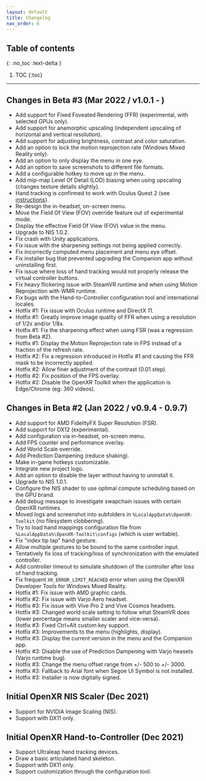 ```yaml
---
layout: default
title: Changelog
nav_order: 6
---
```


## Table of contents
{: .no_toc .text-delta }

1. TOC
{:toc}

---

## Changes in Beta #3 (Mar 2022 / v1.0.1 - )

- Add support for Fixed Foveated Rendering (FFR) (experimental, with selected GPUs only).
- Add support for anamorphic upscaling (independent upscaling of horizontal and vertical resolution).
- Add support for adjusting brightness, contrast and color saturation.
- Add an option to lock the motion reprojection rate (Windows Mixed Reality only).
- Add an option to only display the menu in one eye.
- Add an option to save screenshots to different file formats.
- Add a configurable hotkey to move up in the menu.
- Add mip-map Level Of Detail (LOD) biasing when using upscaling (changes texture details slightly).
- Hand tracking is confirmed to work with Oculus Quest 2 (see [instructions](hand-tracking)).
- Re-design the in-headset, on-screen menu.
- Move the Field Of View (FOV) override feature out of experimental mode.
- Display the effective Field Of View (FOV) value in the menu.
- Upgrade to NIS 1.0.2.
- Fix crash with Unity applications.
- Fix issue with the sharpening settings not being applied correctly.
- Fix incorrectly computed menu placement and menu eye offset.
- Fix installer bug that prevented upgrading the Companion app without uninstalling first.
- Fix issue where loss of hand tracking would not properly release the virtual controller buttons.
- Fix heavy flickering issue with SteamVR runtime and when using Motion Reprojection with WMR runtime.
- Fix bugs with the Hand-to-Controller configuration tool and international locales.
- Hotfix #1: Fix issue with Oculus runtime and DirectX 11.
- Hotfix #1: Greatly improve image quality of FFR when using a resolution of 1/2x and/or 1/8x.
- Hotfix #1: Fix the sharpening effect when using FSR (was a regression from Beta #2).
- Hotfix #1: Display the Motion Reprojection rate in FPS instead of a fraction of the refresh rate.
- Hotfix #2: Fix a regression introduced in Hotfix #1 and causing the FFR mask to be incorrectly applied.
- Hotfix #2: Allow finer adjustment of the contrast (0.01 step).
- Hotfix #2: Fix position of the FPS overlay.
- Hotfix #2: Disable the OpenXR Toolkit when the application is Edge/Chrome (eg: 360 videos).

## Changes in Beta #2 (Jan 2022 / v0.9.4 - 0.9.7)

- Add support for AMD FidelityFX Super Resolution (FSR).
- Add support for DX12 (experimental).
- Add configuration via in-headset, on-screen menu.
- Add FPS counter and performance overlay.
- Add World Scale override.
- Add Prediction Dampening (reduce shaking).
- Make in-game hotkeys customizable.
- Integrate new project logo.
- Add an option to disable the layer without having to uninstall it.
- Upgrade to NIS 1.0.1.
- Configure the NIS shader to use optimal compute scheduling based on the GPU brand.
- Add debug message to investigate swapchain issues with certain OpenXR runtimes.
- Moved logs and screenshot into subfolders in `%LocalAppData%\OpenXR-Toolkit` (no filesystem clobbering).
- Try to load hand mappings configuration file from `%LocalAppData%\OpenXR-Toolkit\configs` (which is user writable).
- Fix "index tip tap" hand gesture.
- Allow multiple gestures to be bound to the same controller input.
- Tentatively fix loss of tracking/loss of synchronization with the emulated controller.
- Add controller timeout to simulate shutdown of the controller after loss of hand tracking.
- Fix frequent `XR_ERROR_LIMIT_REACHED` error when using the OpenXR Developer Tools for Windows Mixed Reality.
- Hotfix #1: Fix issue with AMD graphic cards.
- Hotfix #2: Fix issue with Varjo Aero headset.
- Hotfix #3: Fix issue with Vive Pro 2 and Vive Cosmos headsets.
- Hotfix #3: Changed world scale setting to follow what SteamVR does (lower percentage means smaller scaler and vice-versa).
- Hotfix #3: Fixed Ctrl+Alt custom key support.
- Hotfix #3: Improvements to the menu (highlights, display).
- Hotfix #3: Display the current version in the menu and the Companion app.
- Hotfix #3: Disable the use of Prediction Dampening with Varjo heasets (Varjo runtime bug).
- Hotfix #3: Change the menu offset range from +/- 500 to +/- 3000.
- Hotfix #3: Fallback to Arial font when Segoe UI Symbol is not installed.
- Hotfix #3: Installer is now digitally signed.

## Initial OpenXR NIS Scaler (Dec 2021)

- Support for NVIDIA Image Scaling (NIS).
- Support with DX11 only.

## Initial OpenXR Hand-to-Controller (Dec 2021)

- Support Ultraleap hand tracking devices.
- Draw a basic articulated hand skeleton.
- Support with DX11 only.
- Support customization through the configuration tool.
